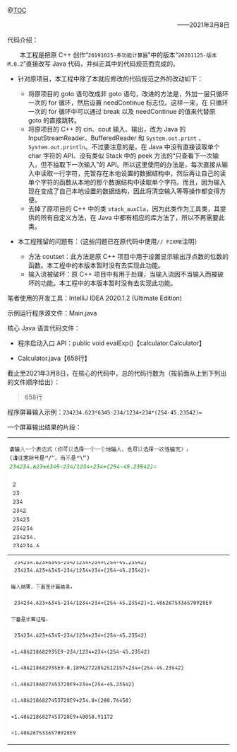 @[TOC](多功能计算器代码介绍)

<p align="right">——2021年3月8日</p>

代码介绍：

&emsp;&emsp;本工程是把原 C++ 创作“`20191025-多功能计算器`”中的版本“`20201125-版本M.0.2`”直接改写 Java 代码，并纠正其中的代码规范而完成的。

* 针对原项目，本工程中除了本就应修改的代码规范之外的改动如下：
  - 将原项目的 goto 语句改成非 goto 语句，改进的方法是，外加一层只循环一次的 for 循环，然后设置 needContinue 标志位。这样一来，在 只循环一次的 for 循环中可以通过 break 以及 needContinue 的值来代替原 goto 的直接跳转。
  - 将原项目的 C++ 的 cin、cout 输入、输出，改为 Java 的 InputStreamReader、BufferedReader 和 `System.out.print` 、`System.out.println`。不过要注意的是，在 Java 中没有直接读取单个 char 字符的 API、没有类似 Stack 中的 peek 方法的“只查看下一次输入，但不抽取下一次输入”的 API。所以这里使用的办法是，每次直接从输入中读取一行字符，先暂存在本地设置的数据结构中，然后再让自己的读单个字符的函数从本地的那个数据结构中读取单个字符。而且，因为输入现在变成了自己本地设置的数据结构，因此将清空输入等等操作都变得方便。
  - 去掉了原项目的 C++ 中的类 `stack_auxCla`，因为此类作为工具类，其提供的所有自定义方法，在 Java 中都有相应的库方法了，所以不再需要此类。

* 本工程残留的问题有：（这些问题已在原代码中使用`// FIXME`注明）
  - 方法 coutset：此方法是原 C++ 项目中用于设置显示输出浮点数的位数的函数。本工程中的本版本暂时没有去实现此功能。
  - 输入流被破坏：原 C++ 项目中有用于处理，当输入流因不当输入而被破坏的功能。本工程中的本版本暂时没有去实现此功能。
  
  

笔者使用的开发工具：IntelliJ IDEA 2020.1.2 (Ultimate Edition)



示例运行程序源文件：Main.java

核心 Java 语言代码文件：

* 程序启动入口 API：public void evalExp()【calculator.Calculator】

* Calculator.java【658行】




截止至2021年3月8日，在核心的代码中，总的代码行数为（按前面从上到下列出的文件顺序给出）：

> 658行



程序屏幕输入示例：`234234.623*6345-234/1234+234*(254-45.23542)=`



一个屏幕输出结果的片段：

---

![在这里插入图片描述](img_md/20210308_1.png#pic_center)

---

![在这里插入图片描述](img_md/20210308_2.png#pic_center)

---

